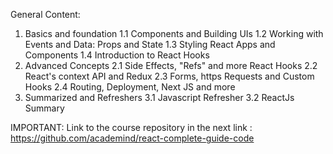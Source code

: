 General Content:

1. Basics and foundation
    1.1 Components and Building UIs
    1.2 Working with Events and Data: Props and State
    1.3 Styling React Apps and Components
    1.4 Introduction to React Hooks 
2. Advanced Concepts
    2.1 Side Effects, "Refs" and more React Hooks
    2.2 React's context API and Redux
    2.3 Forms, https Requests and Custom Hooks
    2.4 Routing, Deployment, Next JS and more
3. Summarized and Refreshers
    3.1 Javascript Refresher
    3.2 ReactJs Summary


IMPORTANT:
Link to the course repository in the next link : https://github.com/academind/react-complete-guide-code